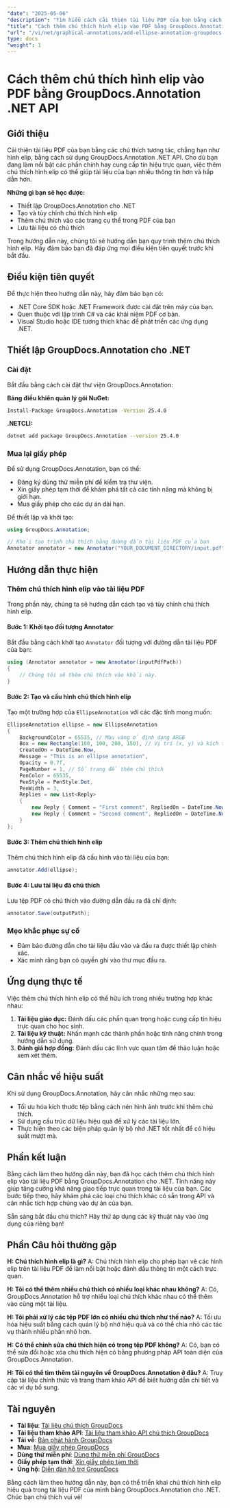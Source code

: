 ```yaml
---
"date": "2025-05-06"
"description": "Tìm hiểu cách cải thiện tài liệu PDF của bạn bằng cách thêm chú thích hình elip tương tác bằng API GroupDocs.Annotation .NET. Hướng dẫn này cung cấp hướng dẫn từng bước cho các nhà phát triển."
"title": "Cách thêm chú thích hình elip vào PDF bằng GroupDocs.Annotation .NET API"
"url": "/vi/net/graphical-annotations/add-ellipse-annotation-groupdocs-annotation-dotnet/"
type: docs
"weight": 1
---
```


# Cách thêm chú thích hình elip vào PDF bằng GroupDocs.Annotation .NET API

## Giới thiệu

Cải thiện tài liệu PDF của bạn bằng các chú thích tương tác, chẳng hạn như hình elip, bằng cách sử dụng GroupDocs.Annotation .NET API. Cho dù bạn đang làm nổi bật các phần chính hay cung cấp tín hiệu trực quan, việc thêm chú thích hình elip có thể giúp tài liệu của bạn nhiều thông tin hơn và hấp dẫn hơn.

**Những gì bạn sẽ học được:**
- Thiết lập GroupDocs.Annotation cho .NET
- Tạo và tùy chỉnh chú thích hình elip
- Thêm chú thích vào các trang cụ thể trong PDF của bạn
- Lưu tài liệu có chú thích

Trong hướng dẫn này, chúng tôi sẽ hướng dẫn bạn quy trình thêm chú thích hình elip. Hãy đảm bảo bạn đã đáp ứng mọi điều kiện tiên quyết trước khi bắt đầu.

## Điều kiện tiên quyết

Để thực hiện theo hướng dẫn này, hãy đảm bảo bạn có:
- .NET Core SDK hoặc .NET Framework được cài đặt trên máy của bạn.
- Quen thuộc với lập trình C# và các khái niệm PDF cơ bản.
- Visual Studio hoặc IDE tương thích khác để phát triển các ứng dụng .NET.

## Thiết lập GroupDocs.Annotation cho .NET

### Cài đặt

Bắt đầu bằng cách cài đặt thư viện GroupDocs.Annotation:

**Bảng điều khiển quản lý gói NuGet:**
```bash
Install-Package GroupDocs.Annotation -Version 25.4.0
```

**.NETCLI:**
```bash
dotnet add package GroupDocs.Annotation --version 25.4.0
```

### Mua lại giấy phép

Để sử dụng GroupDocs.Annotation, bạn có thể:
- Đăng ký dùng thử miễn phí để kiểm tra thư viện.
- Xin giấy phép tạm thời để khám phá tất cả các tính năng mà không bị giới hạn.
- Mua giấy phép cho các dự án dài hạn.

Để thiết lập và khởi tạo:
```csharp
using GroupDocs.Annotation;

// Khởi tạo trình chú thích bằng đường dẫn tài liệu PDF của bạn
Annotator annotator = new Annotator("YOUR_DOCUMENT_DIRECTORY/input.pdf");
```

## Hướng dẫn thực hiện

### Thêm chú thích hình elip vào tài liệu PDF

Trong phần này, chúng ta sẽ hướng dẫn cách tạo và tùy chỉnh chú thích hình elip.

#### Bước 1: Khởi tạo đối tượng Annotator

Bắt đầu bằng cách khởi tạo `Annotator` đối tượng với đường dẫn tài liệu PDF của bạn:
```csharp
using (Annotator annotator = new Annotator(inputPdfPath))
{
    // Chúng tôi sẽ thêm chú thích vào khối này.
}
```

#### Bước 2: Tạo và cấu hình chú thích hình elip

Tạo một trường hợp của `EllipseAnnotation` với các đặc tính mong muốn:
```csharp
EllipseAnnotation ellipse = new EllipseAnnotation
{
    BackgroundColor = 65535, // Màu vàng ở định dạng ARGB
    Box = new Rectangle(100, 100, 200, 150), // Vị trí (x, y) và kích thước (chiều rộng, chiều cao)
    CreatedOn = DateTime.Now,
    Message = "This is an ellipse annotation",
    Opacity = 0.7f,
    PageNumber = 1, // Số trang để thêm chú thích
    PenColor = 65535,
    PenStyle = PenStyle.Dot,
    PenWidth = 3,
    Replies = new List<Reply>
    {
        new Reply { Comment = "First comment", RepliedOn = DateTime.Now },
        new Reply { Comment = "Second comment", RepliedOn = DateTime.Now }
    }
};
```

#### Bước 3: Thêm chú thích hình elip

Thêm chú thích hình elip đã cấu hình vào tài liệu của bạn:
```csharp
annotator.Add(ellipse);
```

#### Bước 4: Lưu tài liệu đã chú thích

Lưu tệp PDF có chú thích vào đường dẫn đầu ra đã chỉ định:
```csharp
annotator.Save(outputPath);
```

### Mẹo khắc phục sự cố

- Đảm bảo đường dẫn cho tài liệu đầu vào và đầu ra được thiết lập chính xác.
- Xác minh rằng bạn có quyền ghi vào thư mục đầu ra.

## Ứng dụng thực tế

Việc thêm chú thích hình elip có thể hữu ích trong nhiều trường hợp khác nhau:
1. **Tài liệu giáo dục:** Đánh dấu các phần quan trọng hoặc cung cấp tín hiệu trực quan cho học sinh.
2. **Tài liệu kỹ thuật:** Nhấn mạnh các thành phần hoặc tính năng chính trong hướng dẫn sử dụng.
3. **Đánh giá hợp đồng:** Đánh dấu các lĩnh vực quan tâm để thảo luận hoặc xem xét thêm.

## Cân nhắc về hiệu suất

Khi sử dụng GroupDocs.Annotation, hãy cân nhắc những mẹo sau:
- Tối ưu hóa kích thước tệp bằng cách nén hình ảnh trước khi thêm chú thích.
- Sử dụng cấu trúc dữ liệu hiệu quả để xử lý các tài liệu lớn.
- Thực hiện theo các biện pháp quản lý bộ nhớ .NET tốt nhất để có hiệu suất mượt mà.

## Phần kết luận

Bằng cách làm theo hướng dẫn này, bạn đã học cách thêm chú thích hình elip vào tài liệu PDF bằng GroupDocs.Annotation cho .NET. Tính năng này giúp tăng cường khả năng giao tiếp trực quan trong tài liệu của bạn. Các bước tiếp theo, hãy khám phá các loại chú thích khác có sẵn trong API và cân nhắc tích hợp chúng vào dự án của bạn.

Sẵn sàng bắt đầu chú thích? Hãy thử áp dụng các kỹ thuật này vào ứng dụng của riêng bạn!

## Phần Câu hỏi thường gặp

**H: Chú thích hình elip là gì?**
A: Chú thích hình elip cho phép bạn vẽ các hình elip trên tài liệu PDF để làm nổi bật hoặc đánh dấu thông tin một cách trực quan.

**H: Tôi có thể thêm nhiều chú thích có nhiều loại khác nhau không?**
A: Có, GroupDocs.Annotation hỗ trợ nhiều loại chú thích khác nhau có thể thêm vào cùng một tài liệu.

**H: Tôi phải xử lý các tệp PDF lớn có nhiều chú thích như thế nào?**
A: Tối ưu hóa hiệu suất bằng cách quản lý bộ nhớ hiệu quả và có thể chia nhỏ các tác vụ thành nhiều phần nhỏ hơn.

**H: Có thể chỉnh sửa chú thích hiện có trong tệp PDF không?**
A: Có, bạn có thể sửa đổi hoặc xóa chú thích hiện có bằng phương pháp API toàn diện của GroupDocs.Annotation.

**H: Tôi có thể tìm thêm tài nguyên về GroupDocs.Annotation ở đâu?**
A: Truy cập tài liệu chính thức và trang tham khảo API để biết hướng dẫn chi tiết và các ví dụ bổ sung.

## Tài nguyên
- **Tài liệu**: [Tài liệu chú thích GroupDocs](https://docs.groupdocs.com/annotation/net/)
- **Tài liệu tham khảo API**: [Tài liệu tham khảo API chú thích GroupDocs](https://reference.groupdocs.com/annotation/net/)
- **Tải về**: [Bản phát hành GroupDocs](https://releases.groupdocs.com/annotation/net/)
- **Mua**: [Mua giấy phép GroupDocs](https://purchase.groupdocs.com/buy)
- **Dùng thử miễn phí**: [Dùng thử miễn phí GroupDocs](https://releases.groupdocs.com/annotation/net/)
- **Giấy phép tạm thời**: [Xin giấy phép tạm thời](https://purchase.groupdocs.com/temporary-license/)
- **Ủng hộ**: [Diễn đàn hỗ trợ GroupDocs](https://forum.groupdocs.com/c/annotation/)

Bằng cách làm theo hướng dẫn này, bạn có thể triển khai chú thích hình elip hiệu quả trong tài liệu PDF của mình bằng GroupDocs.Annotation cho .NET. Chúc bạn chú thích vui vẻ!